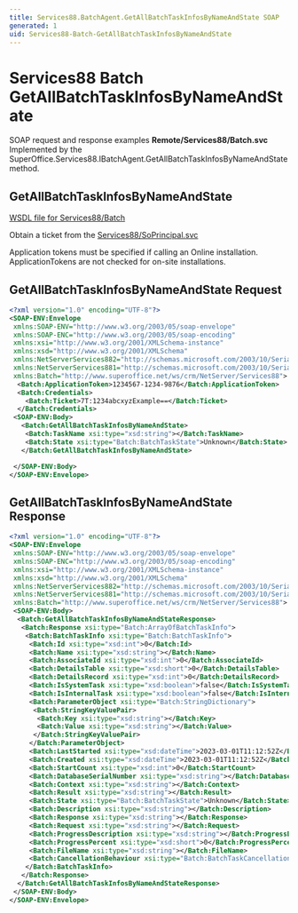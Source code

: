 ```yaml
---
title: Services88.BatchAgent.GetAllBatchTaskInfosByNameAndState SOAP
generated: 1
uid: Services88-Batch-GetAllBatchTaskInfosByNameAndState
---
```


# Services88 Batch GetAllBatchTaskInfosByNameAndState

SOAP request and response examples **Remote/Services88/Batch.svc**
Implemented by the <see cref="M:SuperOffice.Services88.IBatchAgent.GetAllBatchTaskInfosByNameAndState">SuperOffice.Services88.IBatchAgent.GetAllBatchTaskInfosByNameAndState</see> method.

## GetAllBatchTaskInfosByNameAndState





[WSDL file for Services88/Batch](../Services88-Batch.md)

Obtain a ticket from the [Services88/SoPrincipal.svc](../SoPrincipal/index.md)

Application tokens must be specified if calling an Online installation. ApplicationTokens are not checked for on-site installations.

## GetAllBatchTaskInfosByNameAndState Request

```xml
<?xml version="1.0" encoding="UTF-8"?>
<SOAP-ENV:Envelope
 xmlns:SOAP-ENV="http://www.w3.org/2003/05/soap-envelope"
 xmlns:SOAP-ENC="http://www.w3.org/2003/05/soap-encoding"
 xmlns:xsi="http://www.w3.org/2001/XMLSchema-instance"
 xmlns:xsd="http://www.w3.org/2001/XMLSchema"
 xmlns:NetServerServices882="http://schemas.microsoft.com/2003/10/Serialization/Arrays"
 xmlns:NetServerServices881="http://schemas.microsoft.com/2003/10/Serialization/"
 xmlns:Batch="http://www.superoffice.net/ws/crm/NetServer/Services88">
  <Batch:ApplicationToken>1234567-1234-9876</Batch:ApplicationToken>
  <Batch:Credentials>
    <Batch:Ticket>7T:1234abcxyzExample==</Batch:Ticket>
  </Batch:Credentials>
 <SOAP-ENV:Body>
   <Batch:GetAllBatchTaskInfosByNameAndState>
    <Batch:TaskName xsi:type="xsd:string"></Batch:TaskName>
    <Batch:State xsi:type="Batch:BatchTaskState">Unknown</Batch:State>
   </Batch:GetAllBatchTaskInfosByNameAndState>

 </SOAP-ENV:Body>
</SOAP-ENV:Envelope>

```


## GetAllBatchTaskInfosByNameAndState Response

```xml
<?xml version="1.0" encoding="UTF-8"?>
<SOAP-ENV:Envelope
 xmlns:SOAP-ENV="http://www.w3.org/2003/05/soap-envelope"
 xmlns:SOAP-ENC="http://www.w3.org/2003/05/soap-encoding"
 xmlns:xsi="http://www.w3.org/2001/XMLSchema-instance"
 xmlns:xsd="http://www.w3.org/2001/XMLSchema"
 xmlns:NetServerServices882="http://schemas.microsoft.com/2003/10/Serialization/Arrays"
 xmlns:NetServerServices881="http://schemas.microsoft.com/2003/10/Serialization/"
 xmlns:Batch="http://www.superoffice.net/ws/crm/NetServer/Services88">
 <SOAP-ENV:Body>
  <Batch:GetAllBatchTaskInfosByNameAndStateResponse>
   <Batch:Response xsi:type="Batch:ArrayOfBatchTaskInfo">
    <Batch:BatchTaskInfo xsi:type="Batch:BatchTaskInfo">
     <Batch:Id xsi:type="xsd:int">0</Batch:Id>
     <Batch:Name xsi:type="xsd:string"></Batch:Name>
     <Batch:AssociateId xsi:type="xsd:int">0</Batch:AssociateId>
     <Batch:DetailsTable xsi:type="xsd:short">0</Batch:DetailsTable>
     <Batch:DetailsRecord xsi:type="xsd:int">0</Batch:DetailsRecord>
     <Batch:IsSystemTask xsi:type="xsd:boolean">false</Batch:IsSystemTask>
     <Batch:IsInternalTask xsi:type="xsd:boolean">false</Batch:IsInternalTask>
     <Batch:ParameterObject xsi:type="Batch:StringDictionary">
      <Batch:StringKeyValuePair>
       <Batch:Key xsi:type="xsd:string"></Batch:Key>
       <Batch:Value xsi:type="xsd:string"></Batch:Value>
      </Batch:StringKeyValuePair>
     </Batch:ParameterObject>
     <Batch:LastStarted xsi:type="xsd:dateTime">2023-03-01T11:12:52Z</Batch:LastStarted>
     <Batch:Created xsi:type="xsd:dateTime">2023-03-01T11:12:52Z</Batch:Created>
     <Batch:StartCount xsi:type="xsd:int">0</Batch:StartCount>
     <Batch:DatabaseSerialNumber xsi:type="xsd:string"></Batch:DatabaseSerialNumber>
     <Batch:Context xsi:type="xsd:string"></Batch:Context>
     <Batch:Result xsi:type="xsd:string"></Batch:Result>
     <Batch:State xsi:type="Batch:BatchTaskState">Unknown</Batch:State>
     <Batch:Description xsi:type="xsd:string"></Batch:Description>
     <Batch:Response xsi:type="xsd:string"></Batch:Response>
     <Batch:Request xsi:type="xsd:string"></Batch:Request>
     <Batch:ProgressDescription xsi:type="xsd:string"></Batch:ProgressDescription>
     <Batch:ProgressPercent xsi:type="xsd:short">0</Batch:ProgressPercent>
     <Batch:FileName xsi:type="xsd:string"></Batch:FileName>
     <Batch:CancellationBehaviour xsi:type="Batch:BatchTaskCancellationBehaviour">CanCancel</Batch:CancellationBehaviour>
    </Batch:BatchTaskInfo>
   </Batch:Response>
  </Batch:GetAllBatchTaskInfosByNameAndStateResponse>
 </SOAP-ENV:Body>
</SOAP-ENV:Envelope>

```

